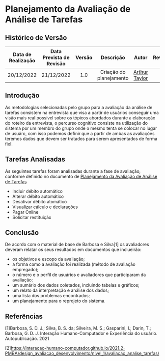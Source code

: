 # Planejamento da Avaliação de Análise de Tarefas

## Histórico de Versão

|Data de Realização|Data Prevista de Revisão|Versão|Descrição|Autor|Revisor|
| :----------: | :------: | :-----------: | :---------: |:---------: | :---------: |
|20/12/2022|21/12/2022|1.0|Criação do planejamento|[Arthur Taylor](https://github.com/Eruel6)| - |


## Introdução

As metodologias selecionadas pelo grupo para a avaliação da análise de tarefas consistem na entrevista que visa a partir de usuários conseguir uma visão mais real 
possível sobre os tópicos abordados durante a elaboração do roteiro da entrevista, o percurso cognitivo consiste na utilização do sistema por um membro do grupo
onde o mesmo tenta se colocar no lugar de usuáro, com isso podemos definir que a partir de ambas as avaliações teremos dados que devem ser tratados para serem 
apresentados de forma fiel.

## Tarefas Analisadas

As seguintes tarefas foram analisadas durante a fase de avaliação, conforme definido no documento de 
[Planejamento da Avaliação de Análise de Tarefas](https://interacao-humano-computador.github.io/2022.2-SimplesNacional/Avaliacoes/AnaliseDeTarefas/PlanejamentoAvAnaliseDeTarefas/)

- Incluir débito automático
- Alterar débito automático
- Desativar débito atomático
- Visualizar cálculo e declarações
- Pagar Online
- Solicitar restituição

## Conclusão

De acordo com o material de base de Barbosa e Silva[1] os avaliadores deveram relatar os seus resultados em documentos que inclueirão:

- os objetivos e escopo da avaliação;
- a forma como a avaliação foi realizada (método de avaliação empregado);
- o número e o perfil de usuários e avaliadores que participaram da avaliação;
- um sumário dos dados coletados, incluindo tabelas e gráficos;
- um relato da interpretação e análise dos dados;
- uma lista dos problemas encontrados;
- um planejamento para o reprojeto do sistema.

## Referências

[1]Barbosa, S. D. J.; Silva, B. S. da; Silveira, M. S.; Gasparini, I.; Darin, T.; Barbosa, G. D. J. Interação Humano-Computador e Experiência do usuário. Autopublicação. 2021

[2]https://interacao-humano-computador.github.io/2021.2-PMBA/design_avaliacao_desenvolvimento/nivel_1/avaliacao_analise_tarefas/
